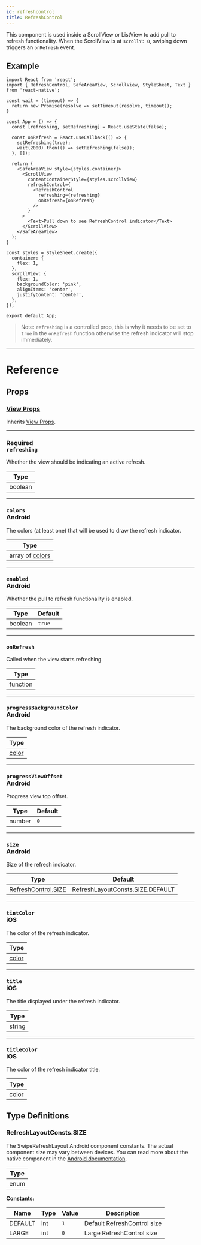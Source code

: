 ```yaml
---
id: refreshcontrol
title: RefreshControl
---
```


This component is used inside a ScrollView or ListView to add pull to refresh functionality. When the ScrollView is at `scrollY: 0`, swiping down triggers an `onRefresh` event.

## Example

```SnackPlayer name=RefreshControl&supportedPlatforms=ios,android
import React from 'react';
import { RefreshControl, SafeAreaView, ScrollView, StyleSheet, Text } from 'react-native';

const wait = (timeout) => {
  return new Promise(resolve => setTimeout(resolve, timeout));
}

const App = () => {
  const [refreshing, setRefreshing] = React.useState(false);

  const onRefresh = React.useCallback(() => {
    setRefreshing(true);
    wait(2000).then(() => setRefreshing(false));
  }, []);

  return (
    <SafeAreaView style={styles.container}>
      <ScrollView
        contentContainerStyle={styles.scrollView}
        refreshControl={
          <RefreshControl
            refreshing={refreshing}
            onRefresh={onRefresh}
          />
        }
      >
        <Text>Pull down to see RefreshControl indicator</Text>
      </ScrollView>
    </SafeAreaView>
  );
}

const styles = StyleSheet.create({
  container: {
    flex: 1,
  },
  scrollView: {
    flex: 1,
    backgroundColor: 'pink',
    alignItems: 'center',
    justifyContent: 'center',
  },
});

export default App;
```

> Note: `refreshing` is a controlled prop, this is why it needs to be set to `true` in the `onRefresh` function otherwise the refresh indicator will stop immediately.

---

# Reference

## Props

### [View Props](view.md#props)

Inherits [View Props](view.md#props).

---

### <div class="label required basic">Required</div>**`refreshing`**

Whether the view should be indicating an active refresh.

| Type    |
| ------- |
| boolean |

---

### `colors` <div class="label android">Android</div>

The colors (at least one) that will be used to draw the refresh indicator.

| Type                         |
| ---------------------------- |
| array of [colors](colors.md) |

---

### `enabled` <div class="label android">Android</div>

Whether the pull to refresh functionality is enabled.

| Type    | Default |
| ------- | ------- |
| boolean | `true`  |

---

### `onRefresh`

Called when the view starts refreshing.

| Type     |
| -------- |
| function |

---

### `progressBackgroundColor` <div class="label android">Android</div>

The background color of the refresh indicator.

| Type               |
| ------------------ |
| [color](colors.md) |

---

### `progressViewOffset` <div class="label android">Android</div>

Progress view top offset.

| Type   | Default |
| ------ | ------- |
| number | `0`     |

---

### `size` <div class="label android">Android</div>

Size of the refresh indicator.

| Type                                                             | Default                          |
| ---------------------------------------------------------------- | -------------------------------- |
| [RefreshControl.SIZE](refreshcontrol.md#refreshlayoutconstssize) | RefreshLayoutConsts.SIZE.DEFAULT |

---

### `tintColor` <div class="label ios">iOS</div>

The color of the refresh indicator.

| Type               |
| ------------------ |
| [color](colors.md) |

---

### `title` <div class="label ios">iOS</div>

The title displayed under the refresh indicator.

| Type   |
| ------ |
| string |

---

### `titleColor` <div class="label ios">iOS</div>

The color of the refresh indicator title.

| Type               |
| ------------------ |
| [color](colors.md) |

## Type Definitions

### RefreshLayoutConsts.SIZE

The SwipeRefreshLayout Android component constants. The actual component size may vary between devices. You can read more about the native component in the [Android documentation](https://developer.android.com/reference/androidx/swiperefreshlayout/widget/SwipeRefreshLayout).

| Type |
| ---- |
| enum |

**Constants:**

| Name    | Type | Value | Description                 |
| ------- | ---- | ----- | --------------------------- |
| DEFAULT | int  | `1`   | Default RefreshControl size |
| LARGE   | int  | `0`   | Large RefreshControl size   |
